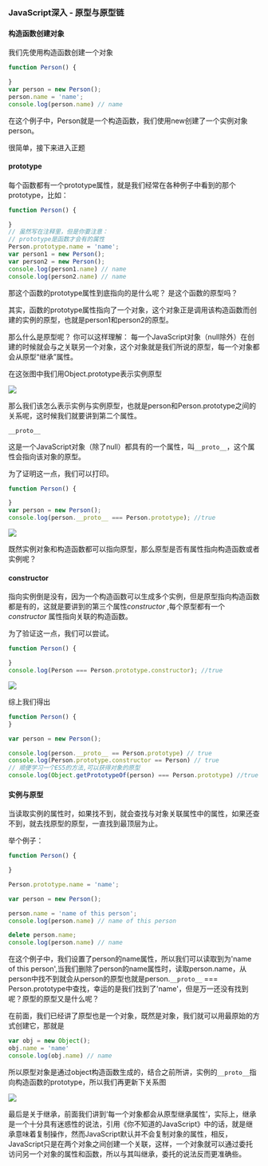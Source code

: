 ### JavaScript深入 -  原型与原型链

#### 构造函数创建对象

我们先使用构造函数创建一个对象

```js
function Person() {

}
var person = new Person();
person.name = 'name';
console.log(person.name) // name
```

在这个例子中，Person就是一个构造函数，我们使用new创建了一个实例对象person。

很简单，接下来进入正题

#### prototype

每个函数都有一个prototype属性，就是我们经常在各种例子中看到的那个prototype，比如：

```js
function Person() {

}
// 虽然写在注释里，但是你要注意：
// prototype是函数才会有的属性
Person.prototype.name = 'name';
var person1 = new Person();
var person2 = new Person();
console.log(person1.name) // name
console.log(person2.name) // name
```

那这个函数的prototype属性到底指向的是什么呢？ 是这个函数的原型吗？

其实，函数的prototype属性指向了一个对象，这个对象正是调用该构造函数而创建的实例的原型，也就是person1和person2的原型。

那么什么是原型呢？ 你可以这样理解： 每一个JavaScript对象（null除外）在创建的时候就会与之关联另一个对象，这个对象就是我们所说的原型，每一个对象都会从原型“继承”属性。

在这张图中我们用Object.prototype表示实例原型

![](E:\博客\vuepress\project\docs\ios\JavaScript深入\image\prototype1)

那么我们该怎么表示实例与实例原型，也就是person和Person.prototype之间的关系呢，这时候我们就要讲到第二个属性。

`__proto__`

这是一个JavaScript对象（除了null）都具有的一个属性，叫`__proto__`，这个属性会指向该对象的原型。

为了证明这一点，我们可以打印。

```js
function Person() {

}
var person = new Person();
console.log(person.__proto__ === Person.prototype); //true
```

![](E:\博客\vuepress\project\docs\ios\JavaScript深入\image\prototype2)

既然实例对象和构造函数都可以指向原型，那么原型是否有属性指向构造函数或者实例呢？

#### constructor

指向实例倒是没有，因为一个构造函数可以生成多个实例，但是原型指向构造函数都是有的，这就是要讲到的第三个属性*constructor* ,每个原型都有一个*constructor* 属性指向关联的构造函数。

为了验证这一点，我们可以尝试。

```js
function Person() {

}
console.log(Person === Person.prototype.constructor); //true
```

![](E:\博客\vuepress\project\docs\ios\JavaScript深入\image\prototype3)

综上我们得出

```js
function Person() {
}

var person = new Person();

console.log(person.__proto__ == Person.prototype) // true
console.log(Person.prototype.constructor == Person) // true
// 顺便学习一个ES5的方法,可以获得对象的原型
console.log(Object.getPrototypeOf(person) === Person.prototype) //true
```

#### 实例与原型

当读取实例的属性时，如果找不到，就会查找与对象关联属性中的属性，如果还查不到，就去找原型的原型，一直找到最顶层为止。

举个例子：

```js
function Person() {

}

Person.prototype.name = 'name';

var person = new Person();

person.name = 'name of this person';
console.log(person.name) // name of this person

delete person.name;
console.log(person.name) // name
```

在这个例子中，我们设置了person的name属性，所以我们可以读取到为'name of this person',当我们删除了person的name属性时，读取person.name，从person中找不到就会从person的原型也就是person.`__proto__` === Person.prototype中查找，幸运的是我们找到了'name'，但是万一还没有找到呢？原型的原型又是什么呢？



在前面，我们已经讲了原型也是一个对象，既然是对象，我们就可以用最原始的方式创建它，那就是

```js
var obj = new Object();
obj.name = 'name'
console.log(obj.name) // name
```

所以原型对象是通过object构造函数生成的，结合之前所讲，实例的`__proto__`指向构造函数的prototype，所以我们再更新下关系图

![](E:\博客\vuepress\project\docs\ios\JavaScript深入\image\prototype4)

最后是关于继承，前面我们讲到‘每一个对象都会从原型继承属性’，实际上，继承是一个十分具有迷惑性的说法，引用《你不知道的JavaScript》中的话，就是继承意味着复制操作，然而JavaScript默认并不会复制对象的属性，相反，JavaScript只是在两个对象之间创建一个关联，这样，一个对象就可以通过委托访问另一个对象的属性和函数，所以与其叫继承，委托的说法反而更准确些。